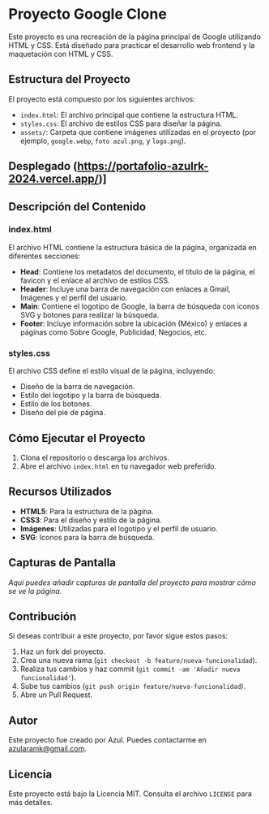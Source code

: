 # Proyecto Google Clone

Este proyecto es una recreación de la página principal de Google utilizando HTML y CSS. Está diseñado para practicar el desarrollo web frontend y la maquetación con HTML y CSS.

## Estructura del Proyecto

El proyecto está compuesto por los siguientes archivos:

- `index.html`: El archivo principal que contiene la estructura HTML.
- `styles.css`: El archivo de estilos CSS para diseñar la página.
- `assets/`: Carpeta que contiene imágenes utilizadas en el proyecto (por ejemplo, `google.webp`, `foto azul.png`, y `logo.png`).
  
## Desplegado (https://portafolio-azulrk-2024.vercel.app/)]
## Descripción del Contenido

### index.html

El archivo HTML contiene la estructura básica de la página, organizada en diferentes secciones:

- **Head**: Contiene los metadatos del documento, el título de la página, el favicon y el enlace al archivo de estilos CSS.
- **Header**: Incluye una barra de navegación con enlaces a Gmail, Imágenes y el perfil del usuario.
- **Main**: Contiene el logotipo de Google, la barra de búsqueda con iconos SVG y botones para realizar la búsqueda.
- **Footer**: Incluye información sobre la ubicación (México) y enlaces a páginas como Sobre Google, Publicidad, Negocios, etc.

### styles.css

El archivo CSS define el estilo visual de la página, incluyendo:

- Diseño de la barra de navegación.
- Estilo del logotipo y la barra de búsqueda.
- Estilo de los botones.
- Diseño del pie de página.

## Cómo Ejecutar el Proyecto

1. Clona el repositorio o descarga los archivos.
2. Abre el archivo `index.html` en tu navegador web preferido.

## Recursos Utilizados

- **HTML5**: Para la estructura de la página.
- **CSS3**: Para el diseño y estilo de la página.
- **Imágenes**: Utilizadas para el logotipo y el perfil de usuario.
- **SVG**: Iconos para la barra de búsqueda.

## Capturas de Pantalla

_Aquí puedes añadir capturas de pantalla del proyecto para mostrar cómo se ve la página._

## Contribución

Si deseas contribuir a este proyecto, por favor sigue estos pasos:

1. Haz un fork del proyecto.
2. Crea una nueva rama (`git checkout -b feature/nueva-funcionalidad`).
3. Realiza tus cambios y haz commit (`git commit -am 'Añadir nueva funcionalidad'`).
4. Sube tus cambios (`git push origin feature/nueva-funcionalidad`).
5. Abre un Pull Request.

## Autor

Este proyecto fue creado por Azul. Puedes contactarme en azularamk@gmail.com.

## Licencia

Este proyecto está bajo la Licencia MIT. Consulta el archivo `LICENSE` para más detalles.
